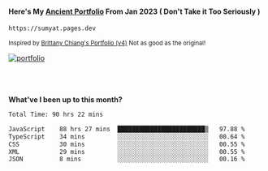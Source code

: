 #### Here's My [Ancient Portfolio](https://sumyat.pages.dev) From Jan 2023 ( Don't Take it Too Seriously ) 
````bash
https://sumyat.pages.dev 
````

<sub>Inspired by [Brittany Chiang's Portfolio (v4)](https://v4.brittanychiang.com/) Not as good as the original!</sub>


<a href='https://sumyat.pages.dev/'>
    <img src='https://github.com/sumyat-aung/sumyat-aung/assets/108873224/c9b4f2be-c585-4dd3-84e1-692c3854a6d8' alt='portfolio' align='center' />
</a>


<br />
<br />


<br />
<br />

**What've I been up to this month?**

<!--START_SECTION:waka-->

```txt
Total Time: 90 hrs 22 mins

JavaScript    88 hrs 27 mins  ████████████████████████▒   97.88 %
TypeScript    34 mins         ░░░░░░░░░░░░░░░░░░░░░░░░░   00.64 %
CSS           30 mins         ░░░░░░░░░░░░░░░░░░░░░░░░░   00.55 %
XML           29 mins         ░░░░░░░░░░░░░░░░░░░░░░░░░   00.55 %
JSON          8 mins          ░░░░░░░░░░░░░░░░░░░░░░░░░   00.16 %
```

<!--END_SECTION:waka-->




